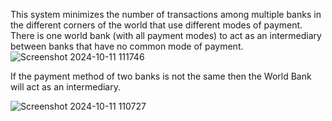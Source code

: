 This system minimizes the number of transactions among multiple banks in the different corners of the world that use different modes of payment. There is one world bank (with all payment modes) to act as an intermediary between banks that have no common mode of payment.
![Screenshot 2024-10-11 111746](https://github.com/user-attachments/assets/4efc221c-2c73-409b-8416-b3413a3375fc)

If the payment method of two banks is not the same then the World Bank will act as an intermediary.

![Screenshot 2024-10-11 110727](https://github.com/user-attachments/assets/db335166-3eed-4b2f-8667-e0e723f585f7)
